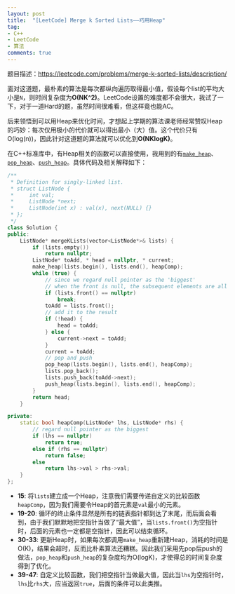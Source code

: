 ```yaml
---
layout: post
title:  "[LeetCode] Merge k Sorted Lists——巧用Heap"
tag:
- C++
- LeetCode
- 算法
comments: true
---
```


题目描述：<https://leetcode.com/problems/merge-k-sorted-lists/description/>

面对这道题，最朴素的算法是每次都纵向遍历取得最小值，假设每个list的平均大小是`N`，则时间复杂度为**O(NK^2)**。LeetCode设置的难度都不会很大，我试了一下，对于一道Hard的题，虽然时间很难看，但这样竟也能AC。

后来领悟到可以用Heap来优化时间，才想起上学期的算法课老师经常赞叹Heap的巧妙：每次仅用极小的代价就可以得出最小（大）值。这个代价只有O(log(n))，因此针对这道题的算法就可以优化到**O(NKlogK)**。

在C++标准库中，有Heap相关的函数可以直接使用，我用到的有[`make_heap`](http://www.cplusplus.com/reference/algorithm/make_heap/)、[`pop_heap`](http://www.cplusplus.com/reference/algorithm/pop_heap/)、[`push_heap`](http://www.cplusplus.com/reference/algorithm/push_heap/)。具体代码及相关解释如下：

```cpp
/**
 * Definition for singly-linked list.
 * struct ListNode {
 *     int val;
 *     ListNode *next;
 *     ListNode(int x) : val(x), next(NULL) {}
 * };
 */
class Solution {
public:
    ListNode* mergeKLists(vector<ListNode*>& lists) {
        if (lists.empty())
            return nullptr;
        ListNode* toAdd, * head = nullptr, * current;   
        make_heap(lists.begin(), lists.end(), heapComp);
        while (true) {
            // since we regard null pointer as the 'biggest'
            // when the front is null, the subsequent elements are all null
            if (lists.front() == nullptr)
                break;
            toAdd = lists.front();
            // add it to the result
            if (!head) {
                head = toAdd;
            } else {
                current->next = toAdd;
            }
            current = toAdd;
            // pop and push
            pop_heap(lists.begin(), lists.end(), heapComp);
            lists.pop_back();
            lists.push_back(toAdd->next);
            push_heap(lists.begin(), lists.end(), heapComp);
        }
        return head;
    }

private:
    static bool heapComp(ListNode* lhs, ListNode* rhs) {
        // regard null pointer as the biggest
        if (lhs == nullptr)
            return true;
        else if (rhs == nullptr)
            return false;
        else
            return lhs->val > rhs->val;
    }
};
```

* **15**: 将`lists`建立成一个Heap，注意我们需要传递自定义的比较函数`heapComp`，因为我们需要令Heap的首元素是`val`最小的元素。
* **19-20**: 循环的终止条件显然是所有的链表指针都到达了末尾，而后面会看到，由于我们默默地把空指针当做了“最大值”，当`lists.front()`为空指针时，后面的元素也一定都是空指针，因此可以结束循环。
* **30-33**: 更新Heap时，如果每次都调用`make_heap`重新建Heap，消耗的时间是O(K)，结果会超时，反而比朴素算法还糟糕。因此我们采用先pop后push的做法，`pop_heap`和`push_heap`的复杂度均为O(logK)，才使得总的时间复杂度得到了优化。
* **39-47**: 自定义比较函数，我们把空指针当做最大值，因此当`lhs`为空指针时，`lhs`比`rhs`大，应当返回`true`，后面的条件可以此类推。

